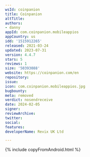 ```yaml
---
wsId: coinpanion
title: Coinpanion
altTitle: 
authors:
- danny
appId: com.coinpanion.mobileappios
appCountry: us
idd: '1515912265'
released: 2021-03-24
updated: 2023-07-31
version: 4.4.7
stars: 5
reviews: 1
size: '50393088'
website: https://coinpanion.com/en
repository: 
issue: 
icon: com.coinpanion.mobileappios.jpg
bugbounty: 
meta: removed
verdict: nosendreceive
date: 2024-02-05
signer: 
reviewArchive: 
twitter: 
social: 
features: 
developerName: Revix UK Ltd

---
```


{% include copyFromAndroid.html %}
